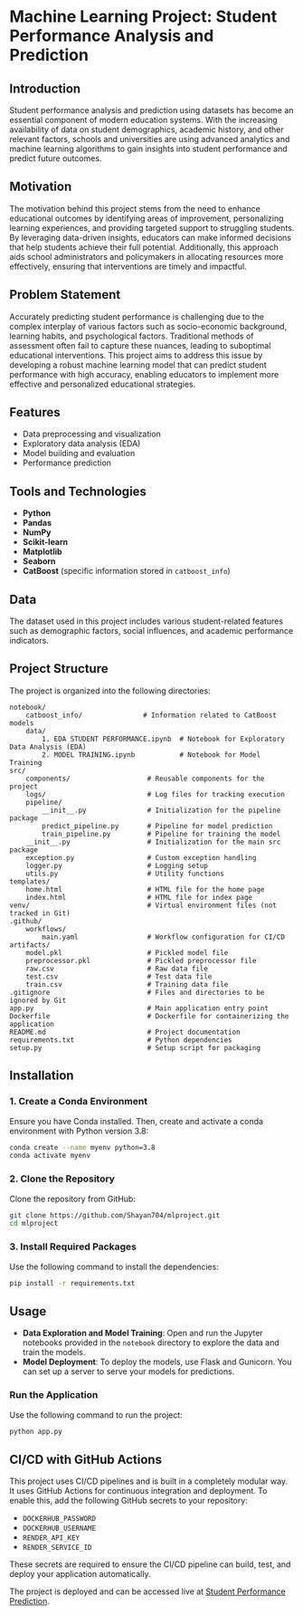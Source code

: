 # Machine Learning Project: Student Performance Analysis and Prediction

## Introduction
Student performance analysis and prediction using datasets has become an essential component of modern education systems. With the increasing availability of data on student demographics, academic history, and other relevant factors, schools and universities are using advanced analytics and machine learning algorithms to gain insights into student performance and predict future outcomes.

## Motivation
The motivation behind this project stems from the need to enhance educational outcomes by identifying areas of improvement, personalizing learning experiences, and providing targeted support to struggling students. By leveraging data-driven insights, educators can make informed decisions that help students achieve their full potential. Additionally, this approach aids school administrators and policymakers in allocating resources more effectively, ensuring that interventions are timely and impactful.

## Problem Statement
Accurately predicting student performance is challenging due to the complex interplay of various factors such as socio-economic background, learning habits, and psychological factors. Traditional methods of assessment often fail to capture these nuances, leading to suboptimal educational interventions. This project aims to address this issue by developing a robust machine learning model that can predict student performance with high accuracy, enabling educators to implement more effective and personalized educational strategies.

## Features
- Data preprocessing and visualization
- Exploratory data analysis (EDA)
- Model building and evaluation
- Performance prediction

## Tools and Technologies
- **Python**
- **Pandas**
- **NumPy**
- **Scikit-learn**
- **Matplotlib**
- **Seaborn**
- **CatBoost** (specific information stored in `catboost_info`)

## Data
The dataset used in this project includes various student-related features such as demographic factors, social influences, and academic performance indicators.

## Project Structure
The project is organized into the following directories:

```plaintext
notebook/
    catboost_info/               # Information related to CatBoost models
    data/
        1. EDA STUDENT PERFORMANCE.ipynb  # Notebook for Exploratory Data Analysis (EDA)
        2. MODEL TRAINING.ipynb           # Notebook for Model Training
src/
    components/                   # Reusable components for the project
    logs/                         # Log files for tracking execution
    pipeline/
        __init__.py               # Initialization for the pipeline package
        predict_pipeline.py       # Pipeline for model prediction
        train_pipeline.py         # Pipeline for training the model
    __init__.py                   # Initialization for the main src package
    exception.py                  # Custom exception handling
    logger.py                     # Logging setup
    utils.py                      # Utility functions
templates/
    home.html                     # HTML file for the home page
    index.html                    # HTML file for index page
venv/                             # Virtual environment files (not tracked in Git)
.github/
    workflows/
        main.yaml                 # Workflow configuration for CI/CD
artifacts/
    model.pkl                     # Pickled model file
    preprocessor.pkl              # Pickled preprocessor file
    raw.csv                       # Raw data file
    test.csv                      # Test data file
    train.csv                     # Training data file
.gitignore                        # Files and directories to be ignored by Git
app.py                            # Main application entry point
Dockerfile                        # Dockerfile for containerizing the application
README.md                         # Project documentation
requirements.txt                  # Python dependencies
setup.py                          # Setup script for packaging
```

## Installation

### 1. Create a Conda Environment
Ensure you have Conda installed. Then, create and activate a conda environment with Python version 3.8:

```bash
conda create --name myenv python=3.8
conda activate myenv
```

### 2. Clone the Repository
Clone the repository from GitHub:

```bash
git clone https://github.com/Shayan704/mlproject.git
cd mlproject
```

### 3. Install Required Packages
Use the following command to install the dependencies:

```bash
pip install -r requirements.txt
```

## Usage

- **Data Exploration and Model Training**: Open and run the Jupyter notebooks provided in the `notebook` directory to explore the data and train the models.
- **Model Deployment**: To deploy the models, use Flask and Gunicorn. You can set up a server to serve your models for predictions.

### Run the Application
Use the following command to run the project:

```bash
python app.py
```

## CI/CD with GitHub Actions

This project uses CI/CD pipelines and is built in a completely modular way. It uses GitHub Actions for continuous integration and deployment. To enable this, add the following GitHub secrets to your repository:

- `DOCKERHUB_PASSWORD`
- `DOCKERHUB_USERNAME`
- `RENDER_API_KEY`
- `RENDER_SERVICE_ID`

These secrets are required to ensure the CI/CD pipeline can build, test, and deploy your application automatically.

The project is deployed and can be accessed live at [Student Performance Prediction](https://student-marks-prediction-0mks.onrender.com).